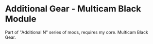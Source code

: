 # Additional Gear - Multicam Black Module
Part of "Additional N" series of mods, requires my core. Multicam Black Gear.
